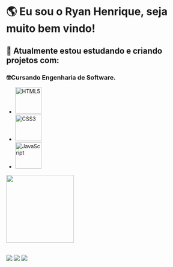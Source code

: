  # 🌎 Eu sou o Ryan Henrique, seja muito bem vindo!
## 🚀 Atualmente estou estudando e criando projetos com:
###  🤓Cursando Engenharia de Software.

  <ul>
      <li><img src="https://img.shields.io/badge/HTML5-E34F26?style=for-the-badge&logo=html5&logoColor=white" width="70" alt="HTML5"></li>
      <li><img src="https://img.shields.io/badge/CSS3-1572B6?style=for-the-badge&logo=css3&logoColor=white" width="70" alt="CSS3"></li>
      <li><img src="https://img.shields.io/badge/JavaScript-323330?style=for-the-badge&logo=javascript&logoColor=F7DF1E" width="70" alt="JavaScript"></li>
  </ul>

<table>
  <a href="https://github.com/ryanhenrique02">
  <img height="180em" src="https://github-readme-stats.vercel.app/api?username=andretavaresdev&show_icons=true&theme=tokyonight&include_all_commits=false&count_private=true"/>
  <br>
</table>

<div> 
  <a href="https://www.instagram.com/ryan.henriquemel/" target="_blank"><img src="https://img.shields.io/badge/-Instagram-%23E4405F?style=for-the-badge&logo=instagram&logoColor=white" target="_blank"></a>
  <a href = "mailto: ryanhenrique02@gmail.com"><img src="https://img.shields.io/badge/-Gmail-%23333?style=for-the-badge&logo=gmail&logoColor=white" target="_blank"></a>
  <a href="https://www.linkedin.com/in/ryan-henrique/" target="_blank"><img src="https://img.shields.io/badge/-LinkedIn-%230077B5?style=for-the-badge&logo=linkedin&logoColor=white" target="_blank"></a> 
</div>
